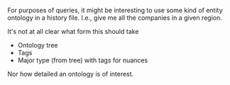 For purposes of queries, it might be interesting to use some kind of entity ontology in a history file.  I.e., give me all the companies in a given region.

It's not at all clear what form this should take

- Ontology tree
- Tags
- Major type (from tree) with tags for nuances

Nor how detailed an ontology is of interest.